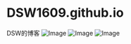 # DSW1609.github.io
DSW的博客
![Image](https://github.com/DSW1609/DSWgitimg/blob/master/tencentindex.PNG)
![Image](https://github.com/DSW1609/DSWgitimg/blob/master/tencent110.PNG)
![Image](https://github.com/DSW1609/DSWgitimg/blob/master/tencent110btm.PNG)
